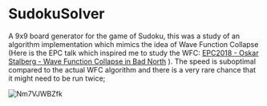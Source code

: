 # SudokuSolver
A 9x9 board generator for the game of Sudoku, this was a study of an algorithm implementation which mimics the idea of Wave Function Collapse (Here is the EPC talk which inspired me to study the WFC: [EPC2018 - Oskar Stalberg - Wave Function Collapse in Bad North](https://www.youtube.com/watch?v=0bcZb-SsnrA&t=27s&ab_channel=BUasGames) ). The speed is suboptimal compared to the actual WFC algorithm and there is a very rare chance that it might need to be run twice;

![Nm7VJWBZfk](https://user-images.githubusercontent.com/49330163/170132395-fedd9b14-0df2-4d29-8ee5-fd47592033d1.gif)
